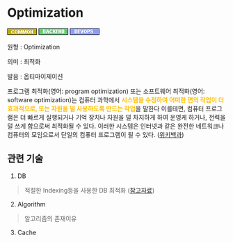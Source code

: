 # Optimization
![Common](../2TAT1C/Label_Common.png)
![Backend](../2TAT1C/Label_Backend.png)
![Devops](../2TAT1C/Label_Devops.png)

원형 : Optimization

의미  : 최적화

발음 : 옵티마이제이션

프로그램 최적화(영어: program optimization) 또는 소프트웨어 최적화(영어: software optimization)는 컴퓨터 과학에서 <span style="color:#FFBF00; font-weight:bold;">시스템을 수정하여 어떠한 면의 작업이 더 효과적으로, 또는 자원을 덜 사용하도록 만드는 작업</span>을 말한다 이를테면, 컴퓨터 프로그램은 더 빠르게 실행되거나 기억 장치나 자원을 덜 차지하게 하여 운영케 하거나, 전력을 덜 쓰게 함으로써 최적화될 수 있다. 이러한 시스템은 인터넷과 같은 완전한 네트워크나 컴퓨터의 모임으로서 단일의 컴퓨터 프로그램이 될 수 있다.
([위키백과](https://ko.wikipedia.org/wiki/%ED%94%84%EB%A1%9C%EA%B7%B8%EB%9E%A8_%EC%B5%9C%EC%A0%81%ED%99%94
))

## 관련 기술
1. DB
> 적절한 Indexing등을 사용한 DB 최적화 ([참고자료](https://jaxenter.com/6-ways-optimize-sql-database-136448.html))

2. Algorithm
> 알고리즘의 존재이유

3. Cache